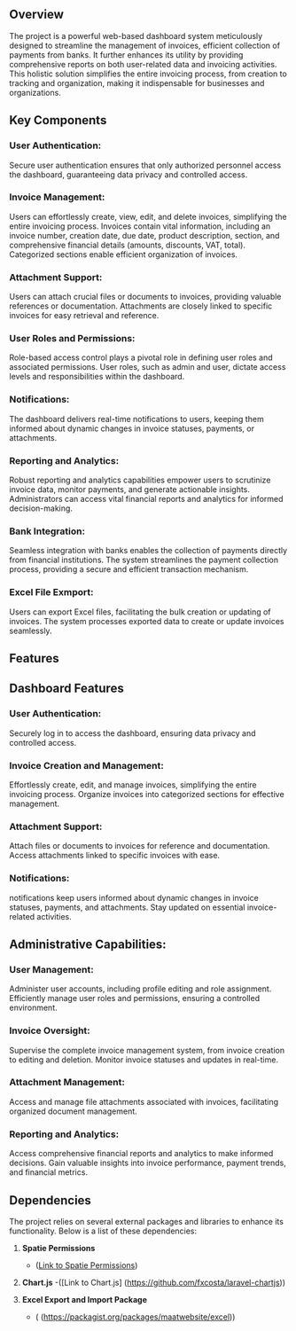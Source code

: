 ## Overview
The project is a powerful web-based dashboard system meticulously designed to streamline the management of invoices, 
efficient collection of payments from banks. It further enhances its utility by providing comprehensive reports on both user-related data and invoicing activities.
This holistic solution simplifies the entire invoicing process, from creation to tracking and organization, making it indispensable for businesses and organizations.

## Key Components
### User Authentication:
Secure user authentication ensures that only authorized personnel access the dashboard, guaranteeing data privacy and controlled access.

### Invoice Management:
Users can effortlessly create, view, edit, and delete invoices, simplifying the entire invoicing process.
Invoices contain vital information, including an invoice number, creation date, due date, product description,
section, and comprehensive financial details (amounts, discounts, VAT, total).
Categorized sections enable efficient organization of invoices.

### Attachment Support:
Users can attach crucial files or documents to invoices, providing valuable references or documentation.
Attachments are closely linked to specific invoices for easy retrieval and reference.

### User Roles and Permissions:
Role-based access control plays a pivotal role in defining user roles and associated permissions.
User roles, such as admin and user, dictate access levels and responsibilities within the dashboard.

### Notifications:
The dashboard delivers real-time notifications to users, keeping them informed about dynamic changes in invoice statuses, payments, or attachments.

### Reporting and Analytics:
Robust reporting and analytics capabilities empower users to scrutinize invoice data, monitor payments, and generate actionable insights.
Administrators can access vital financial reports and analytics for informed decision-making.

### Bank Integration:
Seamless integration with banks enables the collection of payments directly from financial institutions.
The system streamlines the payment collection process, providing a secure and efficient transaction mechanism.

### Excel File Exmport:
Users can export Excel files, facilitating the bulk creation or updating of invoices.
The system processes exported data to create or update invoices seamlessly.


## Features
## Dashboard Features
### User Authentication:
Securely log in to access the dashboard, ensuring data privacy and controlled access.

### Invoice Creation and Management:
Effortlessly create, edit, and manage invoices, simplifying the entire invoicing process.
Organize invoices into categorized sections for effective management.

### Attachment Support:
Attach files or documents to invoices for reference and documentation.
Access attachments linked to specific invoices with ease.

### Notifications:
notifications keep users informed about dynamic changes in invoice statuses, payments, and attachments.
Stay updated on essential invoice-related activities.

## Administrative Capabilities:
### User Management:
Administer user accounts, including profile editing and role assignment.
Efficiently manage user roles and permissions, ensuring a controlled environment.

### Invoice Oversight:
Supervise the complete invoice management system, from invoice creation to editing and deletion.
Monitor invoice statuses and updates in real-time.

### Attachment Management:
Access and manage file attachments associated with invoices, facilitating organized document management.

### Reporting and Analytics:
Access comprehensive financial reports and analytics to make informed decisions.
Gain valuable insights into invoice performance, payment trends, and financial metrics.


## Dependencies

The project relies on several external packages and libraries to enhance its functionality. Below is a list of these dependencies:

1. **Spatie Permissions**
   - ([Link to Spatie Permissions](https://spatie.be/docs/laravel-permission/v5/introduction))

3. **Chart.js**
   -([Link to Chart.js] (https://github.com/fxcosta/laravel-chartjs))

4. **Excel Export and Import Package**
   - ( (https://packagist.org/packages/maatwebsite/excel))


